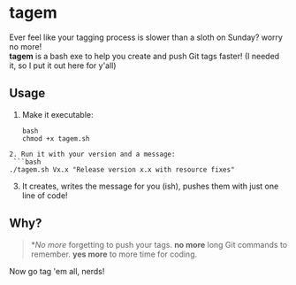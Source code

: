 # tagem

Ever feel like your tagging process is slower than a sloth on Sunday? worry no more!  
**tagem** is a bash exe to help you create and push Git tags faster! (I needed it, so I put it out here for y'all)


## Usage

1. Make it executable:
   ```
   bash
   chmod +x tagem.sh
  ```
2. Run it with your version and a message:
   ```bash
  ./tagem.sh Vx.x "Release version x.x with resource fixes"
  ```
3. It creates, writes the message for you (ish), pushes them with just one line of code! 

## Why?

> **No more* forgetting to push your tags.
> **no more** long Git commands to remember.
> **yes more** to more time for coding.

Now go tag 'em all, nerds!
